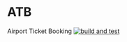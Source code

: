 # ATB
Airport Ticket Booking
[![build and test](https://github.com/SaifAbuR3d/ATB/actions/workflows/build-and-test.yaml/badge.svg)](https://github.com/SaifAbuR3d/ATB/actions/workflows/build-and-test.yaml)
